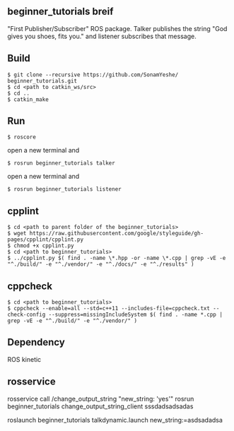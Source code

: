 ## beginner_tutorials breif
"First Publisher/Subscriber" ROS package. Talker publishes the string "God gives you shoes, fits you." and listener subscribes that message.

## Build
```
$ git clone --recursive https://github.com/SonamYeshe/ beginner_tutorials.git
$ cd <path to catkin_ws/src>
$ cd ..
$ catkin_make
```

## Run
```
$ roscore
```
open a new terminal and 
```
$ rosrun beginner_tutorials talker 
```
open a new terminal and 
```
$ rosrun beginner_tutorials listener
```
## cpplint
```
$ cd <path to parent folder of the beginner_tutorials>
$ wget https://raw.githubusercontent.com/google/styleguide/gh-pages/cpplint/cpplint.py
$ chmod +x cpplint.py
$ cd <path to beginner_tutorials>
$ ../cpplint.py $( find . -name \*.hpp -or -name \*.cpp | grep -vE -e "^./build/" -e "^./vendor/" -e "^./docs/" -e "^./results" )
```

## cppcheck
```
$ cd <path to beginner_tutorials>
$ cppcheck --enable=all --std=c++11 --includes-file=cppcheck.txt --check-config --suppress=missingIncludeSystem $( find . -name *.cpp | grep -vE -e "^./build/" -e "^./vendor/" )
```

## Dependency

ROS kinetic

## rosservice
rosservice call /change_output_string "new_string: 'yes'"
rosrun beginner_tutorials change_output_string_client sssdadsadsadas

roslaunch beginner_tutorials talkdynamic.launch new_string:=asdsadadsa

